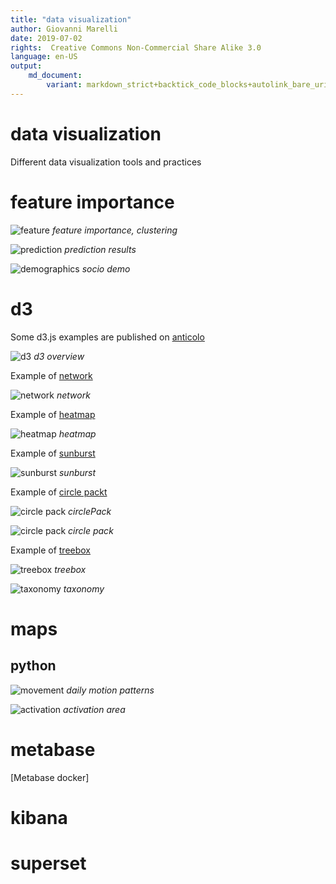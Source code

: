 ```yaml
---
title: "data visualization"
author: Giovanni Marelli
date: 2019-07-02
rights:  Creative Commons Non-Commercial Share Alike 3.0
language: en-US
output: 
	md_document:
		variant: markdown_strict+backtick_code_blocks+autolink_bare_uris+markdown_github
---
```


# data visualization 

Different data visualization tools and practices

# feature importance

![feature](../portfolio/f/evaluate_data.png "feature importance")
_feature importance, clustering_ 

![prediction](../portfolio/f/learn_process.png "prediction results")
_prediction results_

![demographics](../portfolio/f/socio_demo.png "socio demo")
_socio demo_


# d3

Some d3.js examples are published on [anticolo](https://intertino.it/anticolo)

![d3](../portfolio/f/d3viz.png "d3 overview")
_d3 overview_

Example of [network](https://intertino.it/anticolo/network.php)

![network](../f/f_stage/viz_network.png "network")
_network_

Example of [heatmap](https://intertino.it/anticolo/heatmap.php)

![heatmap](../f/f_stage/viz_heatmap.png "heatmap")
_heatmap_

Example of [sunburst](https://intertino.it/anticolo/sunburst.php)

![sunburst](../f/f_stage/viz_sunburst.png "sunburst")
_sunburst_ 

Example of [circle packt](https://intertino.it/anticolo/circle_pack.php)

![circle pack](../f/f_stage/viz_circlePack.png "circlePack")
_circlePack_ 

![circle pack](../portfolio/f/data_viz.png "circle pack")
_circle pack_

Example of [treebox](https://intertino.it/anticolo/treebox.php)

![treebox](../f/f_stage/viz_treebox.png "treebox")
_treebox_ 

![taxonomy](../portfolio/f/taxonomy.png "taxonomy")
_taxonomy_



# maps

## python

![movement](../portfolio/f/motion_pattern.png "motion patterns")
_daily motion patterns_

![activation](../portfolio/f/activation_area.png "activation area")
_activation area_




# metabase

[Metabase docker] 

# kibana

# superset 


